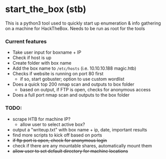 # start_the_box (stb)

This is a python3 tool used to quickly start up enumeration & info gathering on a machine for HackTheBox.
Needs to be run as root for the tools

### Current features
* Take user input for boxname + IP
* Check if host is up
* Create folder with box name
* Add the box name to `/etc/hosts` (i.e. 10.10.10.188 magic.htb)
* Checks if website is running on port 80 first
	* if so, start gobuster; option to use custom wordlist
* Does a quick top 200 nmap scan and outputs to box folder
    * based on output, if FTP is open, checks for anonymous access
* Does a full port nmap scan and outputs to the box folder


### TODO:
* scrape HTB for machine IP?
	* allow user to select active box?
* output a "writeup.txt" with box name + ip, date, important results
* find more scripts to kick off based on ports
* ~~if ftp port is open, check for anonymous login~~
* check if there are any mountable shares, automatically mount them
* ~~allow user to set default directory for machine locations~~
